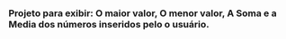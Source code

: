 ### Projeto para exibir: O maior valor, O menor valor, A Soma e a Media dos números inseridos pelo o usuário.
